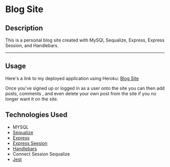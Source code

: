 # Blog Site

## Description
This is a personal blog site created with MySQl, Sequalize, Express, Express Session, and Handlebars.
<hr>

## Usage
Here's a link to my deployed application using Heroku:
<a href="https://damp-reef-76694.herokuapp.com">Blog Site</a>

Once you've signed up or logged in as a user onto the site you can then add posts, comments , and even delete your own post from the site if you no longer want it on the site.

## Technologies Used
* MYSQL
* <a href="https://sequelize.org" target="_blank">Sequalize</a>
* <a href="https://expressjs.com" target="_blank">Express</a>
* <a href="https://www.npmjs.com/package/express-session" target="_blank">Express Seesion</a>
* <a href="https://handlebarsjs.com" target="_blank">Handlebars</a>
* Connect Session Sequalize
* <a href="https://jestjs.io" target="_blank">Jest</a>

